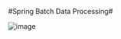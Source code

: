 
#Spring Batch Data Processing#   

![image](https://github.com/satyamjaysawal/Spring-Boot-Spring-Batch-Processing-Projects/assets/108862706/8dcef1d5-6a3e-41a4-9c66-c28cdb430bc0)      

